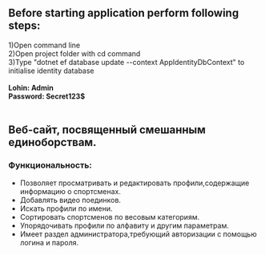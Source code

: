 <h2>Before starting application perform following steps:</h2>
1)Open command line <br>
2)Open project folder with cd command <br>
3)Type "dotnet ef database update --context AppIdentityDbContext" to initialise identity database <br>
<br>
<b>Lohin: Admin</b> <br>
<b>Password: Secret123$ </b>
<br>
<br>

<h2>Веб-сайт, посвященный смешанным единоборствам.</h2>
<h3>Функциональность:</h3>
<ul>
<li>Позволяет просматривать и редактировать профили,содержащие информацию о спортсменах. </li>
<li>Добавлять видео поединков.</li>
<li>Искать профили по имени.</li>
<li>Сортировать спортсменов по весовым категориям.</li>
<li>Упорядочивать профили по алфавиту и другим параметрам. </li>
<li>Имеет раздел администратора,требующий авторизации с помощью логина и пароля.</li>
  </ul>
